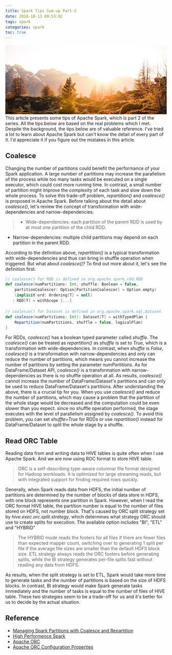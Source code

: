 ```yaml
---
title: Spark Tips Sum-up Part-2
date: 2018-10-13 09:53:02
tags: spark
categories: spark
toc: true
---
```

![](https://github.com/JoeAsir/blog-image/raw/master/blog/background/boulders-calm-conifers-426894.jpg)
This article presents some tips of Apache Spark, which is part 2 of the series. All the tips below are based on the real problems which I met. Despite the background, the tips below are of valuable reference. I've tried a lot to learn about Apache Spark but can't know the detail of every part of it. I'd appreciate it if you figure out the mistakes in this article.
<!--more-->
## Coalesce
Changing the number of partitions could benefit the performance of your Spark application. A large number of partitions may increase the parallelism of the process while too many tasks would be executed on a single executor, which could cost more running time. In contrast, a small number of partition might improve the complexity of each task and slow down the whole process. To solve this trade-off problem, *repartition()* and *coalesce()* is proposed in Apache Spark. 
Before talking about the detail about *coalesce()*, let's review the concept of transformation with wide-dependencies and narrow-dependencies.
> * Wide-dependencies: each partition of the parent RDD is used by at most one partition of the child RDD.
* Narrow-dependencies: multiple child partitions may depend on each partition in the parent RDD.

According to the definition above, *repartition()* is a typical transformation with wide-dependencies and thus can bring in shuffle operation when triggered. But what about *coalesce()*? To find out more about it, let's see the definition first.
```scala
// coalesce() for RDD is defined in org.apache.spark.rdd.RDD
def coalesce(numPartitions: Int, shuffle: Boolean = false,
    partitionCoalescer: Option[PartitionCoalescer] = Option.empty) 
    (implicit ord: Ordering[T] = null)
   : RDD[T] = withScope {...}

// coalesce() for Dataset is defined in org.apache.spark.sql.Dataset
def coalesce(numPartitions: Int): Dataset[T] = withTypedPlan {
    Repartition(numPartitions, shuffle = false, logicalPlan)
}
```
For RDDs, *coalesce()* has a boolean typed parameter called *shuffle*. The *coalesce()* can be treated as *repartition()* as *shuffle* is set to *True*, which is a transformation with wide-dependencies. In contrast, when *shuffle* is *False*, *coalesce()* is a transformation with narrow-dependencies and only can reduce the number of partitions, which means you cannot increase the number of partitions by setting the parameter *numPartitions*. As for DataFrame/Dataset API, *coalesce()* is a transformation with narrow-dependencies as there is no shuffle operation at all. As results, *coalesce()* cannot increase the number of DataFrame/Dataset's partitions and can only be used to reduce DataFrame/Dataset's partitions.
After understanding the above, there is a crucial tip for you. When you use *coalesce()* and reduce the number of partitions, which may cause a problem that the partition of the whole stage would be decreased and the computation could be even slower than you expect. since no shuffle operation performed, the stage executes with the level of parallelism assigned by *coalesce()*. To avoid this problem, you can set *shuffle=True* for RDDs or use *repartition()* instead for DataFrame/Dataset to split the whole stage by a shuffle.
## Read ORC Table
Reading data from and writing data to HIVE tables is quite often when I use Apache Spark. And we are now using ROC format to store HIVE table.
> ORC is a self-describing type-aware columnar file format designed for Hadoop workloads. It is optimized for large streaming reads, but with integrated support for finding required rows quickly. 

Generally, when Spark reads data from HDFS, the initial number of partitions are determined by the number of blocks of data store in HDFS, with one block represents one partition in Spark. However, when I read the ORC format HIVE table, the partition number is equal to the number of files stored on HDFS, not number block. That's caused by ORC split strategy set by *hive.exec.orc.split.strategy*, which determines what strategy ORC should use to create splits for execution. The available option includes "BI", "ETL" and "HYBRID"
> The HYBRID mode reads the footers for all files if there are fewer files than expected mapper count, switching over to generating 1 split per file if the average file sizes are smaller than the default HDFS block size. ETL strategy always reads the ORC footers before generating splits, while the BI strategy generates per-file splits fast without reading any data from HDFS.

As results, when the split strategy is set to ETL, Spark would take more time to generate tasks and the number of partitions is based on the size of HDFS blocks. In contrast, BI strategy would make Spark generate tasks immediately and the number of tasks is equal to the number of files of HIVE table. These two strategies seem to be a trade-off for us and it's better for us to decide by the actual situation.  

## Reference
* [Managing Spark Partitions with Coalesce and Repartition](https://hackernoon.com/managing-spark-partitions-with-coalesce-and-repartition-4050c57ad5c4)
* [High Performence Spark](http://opencarts.org/sachlaptrinh/pdf/28044.pdf)
* [Apache ORC](https://orc.apache.org/)
* [Apache ORC Configuration Properties](https://cwiki.apache.org/confluence/display/Hive/Configuration+Properties#ConfigurationProperties-hive.exec.orc.split.strategy)
